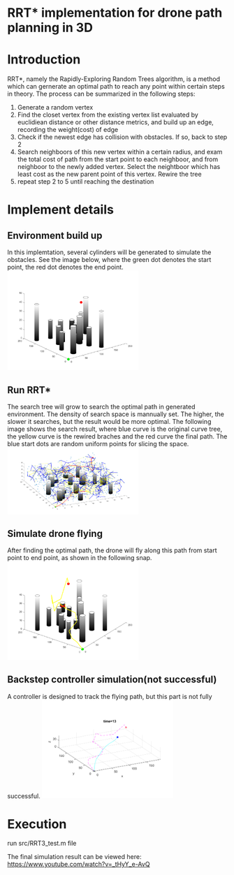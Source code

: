 # RRT* implementation for drone path planning in 3D

# Introduction
RRT*, namely the Rapidly-Exploring Random Trees algorithm, is a method which can gernerate an optimal path to reach any point within certain steps in theory. The process can be summarized in the following steps:
  1. Generate a random vertex
  2. Find the closet vertex from the existing vertex list evaluated by euclidiean distance or other distance metrics, and build up an edge, recording the weight(cost) of edge
  3. Check if the newest edge has collision with obstacles. If so, back to step 2
  4. Search neighboors of this new vertex within a certain radius, and exam the total cost of path from the start point to each neighboor, and from neighboor to the newly added vertex. Select the neightboor which has least cost as the new parent point of this vertex. Rewire the tree
  5. repeat step 2 to 5 until reaching the destination

# Implement details
## Environment build up
In this implemtation, several cylinders will be generated to simulate the obstacles. See the image below, where the green dot denotes the start point, the red dot denotes the end point. 
<img src="image/map.png" width='300'>

## Run RRT* 
The search tree will grow to search the optimal path in generated environment. The density of search space is mannually set. The higher, the slower it searches, but the result would be more optimal. The following image shows the search result, where blue curve is the original curve tree, the yellow curve is the rewired braches and the red curve the final path. The blue start dots are random uniform points for slicing the space.
<img src="image/trajectory.png" width='300'>

## Simulate drone flying
After finding the optimal path, the drone will fly along this path from start point to end point, as shown in the following snap.
<img src="image/simulation.png" width='300'>

## Backstep controller simulation(not successful)
A controller is designed to track the flying path, but this part is not fully successful. 
<img src="image/tracking.png" width='300'>

# Execution
run src/RRT3_test.m file

The final simulation result can be viewed here: https://www.youtube.com/watch?v=_tHyY_e-AvQ
